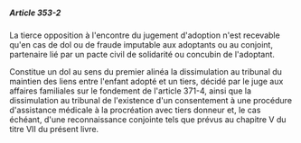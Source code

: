 ##### Article 353-2

La tierce opposition à l'encontre du jugement d'adoption n'est recevable qu'en cas de dol ou de fraude imputable aux adoptants ou au conjoint, partenaire lié par un pacte civil de solidarité ou concubin de l'adoptant.

Constitue un dol au sens du premier alinéa la dissimulation au tribunal du maintien des liens entre l'enfant adopté et un tiers, décidé par le juge aux affaires familiales sur le fondement de l'article 371-4, ainsi que la dissimulation au tribunal de l'existence d'un consentement à une procédure d'assistance médicale à la procréation avec tiers donneur et, le cas échéant, d'une reconnaissance conjointe tels que prévus au chapitre V du titre VII du présent livre.


